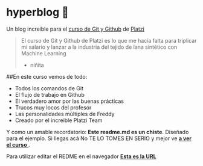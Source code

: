 # hyperblog 💚
Un blog increible para el [curso de Git y Github](https://platzi.com/clases/git-github/ "curso de Git y Github") de [Platzi](http://platzi.com "Platzi") 
> El curso de Git y Github de Platzi es lo que me hacía falta para triplicar mi salario y lanzar a la industria del tejido de lana sintético con Machine Learning
> * niñita 

##En este curso vemos de todo:
* Todos los comandos de Git
* El flujo de trabajo en Github 
* El verdadero amor por las buenas prácticas 
* Trucos muy locos del profesor
* Las personalidades múltiples de Freddy
* Creado por el increible Platzi Team

Y como un amable recordatorio: **Este readme.md es un chiste**. Diseñado para el ejemplo. Si llegas acá No TE LO TOMES EN SERIO y mejor ve [**a ver el curso** ](https://platzi.com/clases/git-github/ "a ver el curso "). 

Para utilizar editar el REDME en el navegador [**Esta es la URL**](https://pandao.github.io/editor.md/en.html "Esta es la URL")
